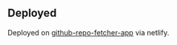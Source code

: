 ## Deployed

Deployed on [github-repo-fetcher-app](https://github-repo-fetcher-app.netlify.app/) via netlify.

